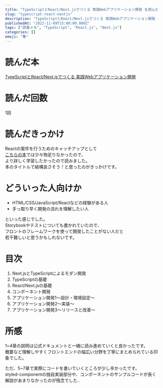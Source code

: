 ```yaml
---
title: "TypeScriptとReact/Next.jsでつくる 実践Webアプリケーション開発 を読んだ"
slug: "typescript-react-nextjs"
description: "TypeScriptとReact/Next.jsでつくる 実践Webアプリケーション開発 を読んだ感想です。"
publishedAt: "2022-11-09T15:00:00.000Z"
tags: ["読書メモ", "TypeScript", "React.js", "Next.js"]
categories: []
emoji: "📚"
---
```


# 読んだ本

[TypeScriptとReact/Next.jsでつくる 実践Webアプリケーション開発](https://www.amazon.co.jp/TypeScript%E3%81%A8React-Next-js%E3%81%A7%E3%81%A4%E3%81%8F%E3%82%8B%E5%AE%9F%E8%B7%B5Web%E3%82%A2%E3%83%97%E3%83%AA%E3%82%B1%E3%83%BC%E3%82%B7%E3%83%A7%E3%83%B3%E9%96%8B%E7%99%BA-%E6%89%8B%E5%B3%B6-%E6%8B%93%E4%B9%9F/dp/4297129167)

# 読んだ回数

1回

# 読んだきっかけ

Reactの案件を行うためのキャッチアップとして  
[こちらの本](https://www.ptap1.com/blog/633265a0304dde71b6a918c0)では少々物足りなかったので、  
より詳しく学習したかったので読みました。  
本のタイトルで結構良さそう！と思ったのがきっかけです。

# どういった人向けか

*   HTML/CSS/JavaScript/Reactなどの経験がある人
*   手っ取り早く開発の流れを理解したい人

といった感じでした。  
Storybookやテストについても書かれていたので、  
フロントのフレームワークを使って開発したことがない人だと  
若干難しいと思うかもしれないです。

# 目次

1.  Next.jsとTypeScriptによるモダン開発
2.  TypeScriptの基礎
3.  React/Next.jsの基礎
4.  コンポーネント開発
5.  アプリケーション開発1〜設計・環境設定〜
6.  アプリケーション開発2〜実装〜
7.  アプリケーション開発3〜リリースと改善〜

# 所感

1~4章の説明は公式ドキュメントと一緒に読み進めていくと良かったです。  
概要など理解しやすくフロントエンドの幅広い分野を丁寧にまとめられている印象でした。

ただ、5~7章で実際にコードを書いていくところが少し辛かったです。  
styled-componentの独自実装部分や、コンポーネントのサンプルコードが長く解説があまりなかったのが残念でした..